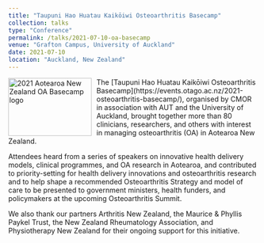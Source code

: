 ```yaml
---
title: "Taupuni Hao Huatau Kaikōiwi Osteoarthritis Basecamp"
collection: talks
type: "Conference"
permalink: /talks/2021-07-10-oa-basecamp
venue: "Grafton Campus, University of Auckland"
date: 2021-07-10
location: "Auckland, New Zealand"
---
```

<img src="https://az659834.vo.msecnd.net/eventsairaueprod/production-otago-public/4580665152594de9835f967cbad9bcbf" alt="2021 Aotearoa New Zealand OA Basecamp logo" style="float:left;margin-right:10px" width="168" height="117" />
The [Taupuni Hao Huatau Kaikōiwi Osteoarthritis Basecamp](https://events.otago.ac.nz/2021-osteoarthritis-basecamp/),
organised by CMOR in association with AUT and the University of Auckland, brought together more than 80 clinicians,
researchers, and others with interest in managing osteoarthritis (OA) in Aotearoa New Zealand.

Attendees heard from a series of speakers on innovative health delivery models, clinical programmes, and OA research
in Aotearoa, and contributed to priority-setting for health delivery innovations and osteoarthritis research and to
help shape a recommended Osteoarthritis Strategy and model of care to be presented to government ministers, health
funders, and policymakers at the upcoming Osteoarthritis Summit.

We also thank our partners Arthritis New Zealand, the Maurice & Phyllis Paykel Trust, the New Zealand Rheumatology
Association, and Physiotherapy New Zealand for their ongoing support for this initiative.